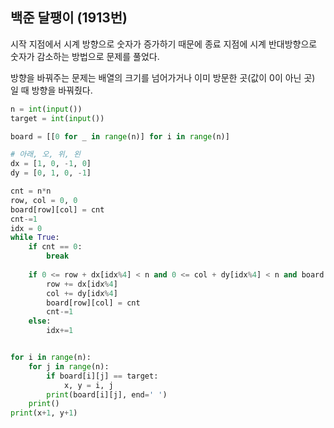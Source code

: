 ## 백준 달팽이 (1913번)

시작 지점에서 시계 방향으로 숫자가 증가하기 때문에 종료 지점에 시계 반대방향으로 숫자가 감소하는 방법으로 문제를 풀었다.

방향을 바꿔주는 문제는 배열의 크기를 넘어가거나 이미 방문한 곳(값이 0이 아닌 곳) 일 때 방향을 바꿔줬다.

```python
n = int(input())
target = int(input())

board = [[0 for _ in range(n)] for i in range(n)]

# 아래, 오, 위, 왼
dx = [1, 0, -1, 0]
dy = [0, 1, 0, -1]

cnt = n*n
row, col = 0, 0
board[row][col] = cnt
cnt-=1
idx = 0
while True:
    if cnt == 0:
        break
        
    if 0 <= row + dx[idx%4] < n and 0 <= col + dy[idx%4] < n and board[row + dx[idx%4]][col + dy[idx%4]] == 0:
        row += dx[idx%4]
        col += dy[idx%4]
        board[row][col] = cnt
        cnt-=1
    else:
        idx+=1


for i in range(n):
    for j in range(n):
        if board[i][j] == target:
            x, y = i, j
        print(board[i][j], end=' ')
    print()
print(x+1, y+1)
```

